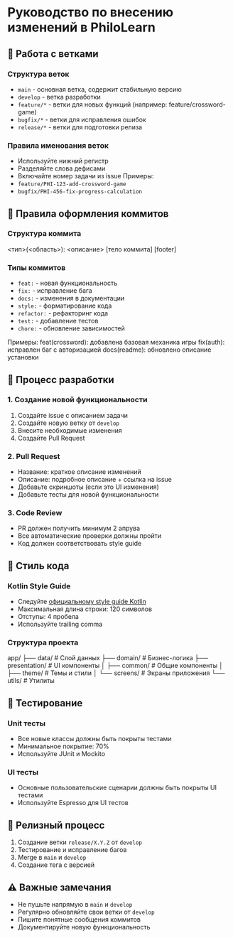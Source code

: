# Руководство по внесению изменений в PhiloLearn

## 🌳 Работа с ветками

### Структура веток
- `main` - основная ветка, содержит стабильную версию
- `develop` - ветка разработки
- `feature/*` - ветки для новых функций (например: feature/crossword-game)
- `bugfix/*` - ветки для исправления ошибок
- `release/*` - ветки для подготовки релиза

### Правила именования веток
- Используйте нижний регистр
- Разделяйте слова дефисами
- Включайте номер задачи из issue
Примеры:
- `feature/PHI-123-add-crossword-game`
- `bugfix/PHI-456-fix-progress-calculation`

## 💬 Правила оформления коммитов

### Структура коммита
<тип>(<область>): <описание>
[тело коммита]
[footer]
### Типы коммитов
- `feat:` - новая функциональность
- `fix:` - исправление бага
- `docs:` - изменения в документации
- `style:` - форматирование кода
- `refactor:` - рефакторинг кода
- `test:` - добавление тестов
- `chore:` - обновление зависимостей

Примеры:
feat(crossword): добавлена базовая механика игры
fix(auth): исправлен баг с авторизацией
docs(readme): обновлено описание установки

## 🔄 Процесс разработки

### 1. Создание новой функциональности
1. Создайте issue с описанием задачи
2. Создайте новую ветку от `develop`
3. Внесите необходимые изменения
4. Создайте Pull Request

### 2. Pull Request
- Название: краткое описание изменений
- Описание: подробное описание + ссылка на issue
- Добавьте скриншоты (если это UI изменения)
- Добавьте тесты для новой функциональности

### 3. Code Review
- PR должен получить минимум 2 апрува
- Все автоматические проверки должны пройти
- Код должен соответствовать style guide

## 📝 Стиль кода

### Kotlin Style Guide
- Следуйте [официальному style guide Kotlin](https://kotlinlang.org/docs/coding-conventions.html)
- Максимальная длина строки: 120 символов
- Отступы: 4 пробела
- Используйте trailing comma

### Структура проекта
app/
├── data/ # Слой данных
├── domain/ # Бизнес-логика
├── presentation/ # UI компоненты
│ ├── common/ # Общие компоненты
│ ├── theme/ # Темы и стили
│ └── screens/ # Экраны приложения
└── utils/ # Утилиты

## 🧪 Тестирование

### Unit тесты
- Все новые классы должны быть покрыты тестами
- Минимальное покрытие: 70%
- Используйте JUnit и Mockito

### UI тесты
- Основные пользовательские сценарии должны быть покрыты UI тестами
- Используйте Espresso для UI тестов

## 🚀 Релизный процесс
1. Создание ветки `release/X.Y.Z` от `develop`
2. Тестирование и исправление багов
3. Merge в `main` и `develop`
4. Создание тега с версией

## ⚠️ Важные замечания
- Не пушьте напрямую в `main` и `develop`
- Регулярно обновляйте свои ветки от `develop`
- Пишите понятные сообщения коммитов
- Документируйте новую функциональность
